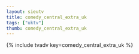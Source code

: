```yaml
--- 
layout: sieutv
title: comedy_central_extra_uk
tags: ["uktv"]
thumb: comedy_central_extra_uk
---
```

{% include tvadv key=comedy_central_extra_uk %}
